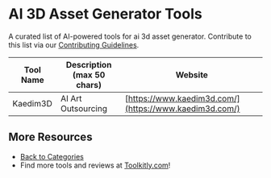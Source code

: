 # AI 3D Asset Generator Tools

A curated list of AI-powered tools for ai 3d asset generator. Contribute to this list via our [Contributing Guidelines](../CONTRIBUTING.md).

| Tool Name | Description (max 50 chars) | Website |
|-----------|----------------------------|---------|
| Kaedim3D | AI Art Outsourcing | [https://www.kaedim3d.com/](https://www.kaedim3d.com/) |

## More Resources
- [Back to Categories](https://github.com/ToolkitlyAI/awesome-ai-tools/blob/master/README.md)
- Find more tools and reviews at [Toolkitly.com](https://toolkitly.com)!
